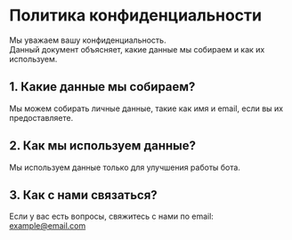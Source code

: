 # Политика конфиденциальности

Мы уважаем вашу конфиденциальность.  
Данный документ объясняет, какие данные мы собираем и как их используем.

## 1. Какие данные мы собираем?
Мы можем собирать личные данные, такие как имя и email, если вы их предоставляете.

## 2. Как мы используем данные?
Мы используем данные только для улучшения работы бота.

## 3. Как с нами связаться?
Если у вас есть вопросы, свяжитесь с нами по email: example@email.com
